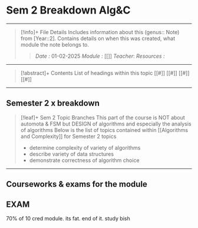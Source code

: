 # Sem 2 Breakdown Alg&C
---
> [!info]+ File Details
> Includes information about this (genus:: Note) from [Year::2]. Contains details on when this was created, what module the note belongs to.
> > *Date :*  01-02-2025
> > *Module :* [[]]
> > *Teacher*: 
> > *Resources :*

---
> [!abstract]+ Contents
> List of headings within this topic
> [[#]]
> [[#]]
> [[#]]
> [[#]]

---
## Semester 2 x breakdown 

> [!leaf]+ Sem 2 Topic Branches
> This part of the course is NOT about automota & FSM but DESIGN of algorithms and especially the analysis of algorithms
> Below is the list of topics contained within [[Algorithms and Complexity]] for Semester 2 topics
> - determine complexity of variety of algorithms
> - describe variety of data structures
> - demonstrate correctness of algorithm choice
> 

----
## Courseworks & exams for the module

## EXAM

70% of 10 cred module. its fat. end of it. study bish